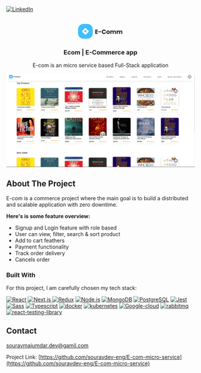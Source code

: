 <a name="readme-top"></a>

[![LinkedIn][linkedin-shield]][linkedin-url]

<!-- PROJECT LOGO -->
<br />
<div align="center">
  <a href="https://github.com/souravdev-eng/E-com-micro-service">
    <img src="./client/public/img/logo.png" alt="Logo" width="120" height="40">
  </a>
  <h3 align="center">Ecom | E-Commerce app</h3>
  <p align="center">
    E-com is an micro service based Full-Stack application
  </p>
</div>

<div>
 <img src="./client/public/img/demo.png" alt="Logo" width="100%" height="32%">
</div>

<!-- ABOUT THE PROJECT -->

## About The Project

E-com is a commerce project where the main goal is to build a distributed and scalable application with zero downtime.

**Here's is some feature overview:**

- Signup and Login feature with role based
- User can view, filter, search & sort product
- Add to cart feathers
- Payment functionality
- Track order delivery
- Cancels order

### Built With

For this project, I am carefully chosen my tech stack:

<a href="https://reactjs.org/" title="React"><img src="https://github.com/get-icon/geticon/raw/master/icons/react.svg" alt="React" width="35px" height="35px"></a> <a href="https://nextjs.org/" title="Next.js"><img src="https://github.com/get-icon/geticon/raw/master/icons/nextjs-icon.svg" alt="Next.js" width="35px" height="35px"> <a href="https://redux.js.org/" title="Redux"><img src="https://github.com/get-icon/geticon/raw/master/icons/redux.svg" alt="Redux" width="35px" height="35px"></a> <a href="https://nodejs.org/" title="Node.js"><img src="https://github.com/get-icon/geticon/raw/master/icons/nodejs-icon.svg" alt="Node.js" width="35px" height="35px"></a> <a href="https://www.mongodb.org/" title="MongoDB"><img src="https://github.com/get-icon/geticon/raw/master/icons/mongodb-icon.svg" alt="MongoDB" width="35px" height="35px"></a> <a href="https://www.postgresql.org/" title="PostgreSQL"><img src="https://github.com/get-icon/geticon/raw/master/icons/postgresql.svg" alt="PostgreSQL" width="35px" height="35px"></a> <a href="https://jestjs.io/" title="Jest"><img src="https://github.com/get-icon/geticon/raw/master/icons/jest.svg" alt="Jest" width="35px" height="35px"></a> <a href="https://sass-lang.com/" title="Sass"><img src="https://github.com/get-icon/geticon/raw/master/icons/sass.svg" alt="Sass" width="35px" height="35px"></a> <a href="https://www.typescriptlang.org/" title="Typescript"><img src="https://github.com/get-icon/geticon/raw/master/icons/typescript-icon.svg" alt="Typescript" width="35px" height="35px"></a> <a href="https://www.docker.com/" title="docker"><img src="https://github.com/get-icon/geticon/raw/master/icons/docker-icon.svg" alt="docker" width="35px" height="35px"></a> <a href="https://kubernetes.io/" title="kubernetes"><img src="https://github.com/get-icon/geticon/blob/master/icons/kubernetes.svg" alt="kubernetes" width="35px" height="35px"></a> <a href="https://www.docker.com/" title="Google Cloud"><img src="https://github.com/get-icon/geticon/blob/master/icons/google-cloud-platform.svg" alt="Google-cloud" width="35px" height="35px"></a> <a href="https://www.rabbitmq.com/" title="Rabbit MQ"><img src="https://cdn.freebiesupply.com/logos/large/2x/rabbitmq-logo-png-transparent.png" alt="rabbitmq" width="35px" height="35px"></a> <a href="https://testing-library.com/" title="React Testing Library"><img src="https://testing-library.com/img/octopus-64x64.png" alt="react-testing-library" width="35px" height="35px"></a>

<!-- <a href="https://www.elastic.co/products/elasticsearch" title="Elasticsearch"><img src="https://github.com/get-icon/geticon/raw/master/icons/elasticsearch.svg" alt="Elasticsearch" width="35px" height="35px"></a> -->

## Contact

souravmajumdar.dev@gamil.com

Project Link: [https://github.com/souravdev-eng/E-com-micro-service](https://github.com/souravdev-eng/E-com-micro-service)

<!-- MARKDOWN LINKS & IMAGES -->
<!-- https://www.markdownguide.org/basic-syntax/#reference-style-links -->

[linkedin-shield]: https://img.shields.io/badge/-LinkedIn-black.svg?style=for-the-badge&logo=linkedin&colorB=555
[linkedin-url]: https://www.linkedin.com/in/majumdarsourav/
